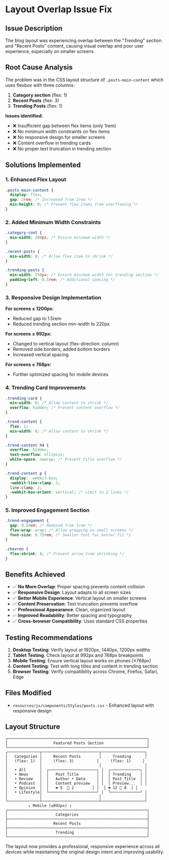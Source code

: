 # Layout Overlap Issue Fix

## Issue Description
The blog layout was experiencing overlap between the "Trending" section and "Recent Posts" content, causing visual overlap and poor user experience, especially on smaller screens.

## Root Cause Analysis
The problem was in the CSS layout structure of `.posts-main-content` which uses flexbox with three columns:
1. **Category section** (flex: 1)
2. **Recent Posts** (flex: 3) 
3. **Trending Posts** (flex: 1)

**Issues identified:**
- ❌ Insufficient gap between flex items (only 1rem)
- ❌ No minimum width constraints on flex items
- ❌ No responsive design for smaller screens
- ❌ Content overflow in trending cards
- ❌ No proper text truncation in trending section

## Solutions Implemented

### 1. Enhanced Flex Layout
```css
.posts-main-content {
  display: flex;
  gap: 2rem; /* Increased from 1rem */
  min-height: 0; /* Prevent flex items from overflowing */
}
```

### 2. Added Minimum Width Constraints
```css
.category-cont {
  min-width: 200px; /* Ensure minimum width */
}

.recent-posts {
  min-width: 0; /* Allow flex item to shrink */
}

.trending-posts {
  min-width: 250px; /* Ensure minimum width for trending section */
  padding-left: 0.5rem; /* Additional spacing */
}
```

### 3. Responsive Design Implementation
**For screens ≤ 1200px:**
- Reduced gap to 1.5rem
- Reduced trending section min-width to 220px

**For screens ≤ 992px:**
- Changed to vertical layout (flex-direction: column)
- Removed side borders, added bottom borders
- Increased vertical spacing

**For screens ≤ 768px:**
- Further optimized spacing for mobile devices

### 4. Trending Card Improvements
```css
.trending-card {
  min-width: 0; /* Allow content to shrink */
  overflow: hidden; /* Prevent content overflow */
}

.trend-content {
  flex: 1;
  min-width: 0; /* Allow content to shrink */
}

.trend-content h4 {
  overflow: hidden;
  text-overflow: ellipsis;
  white-space: nowrap; /* Prevent title overflow */
}

.trend-content p {
  display: -webkit-box;
  -webkit-line-clamp: 2;
  line-clamp: 2;
  -webkit-box-orient: vertical; /* Limit to 2 lines */
}
```

### 5. Improved Engagement Section
```css
.trend-engagement {
  gap: 0.5rem; /* Reduced from 1rem */
  flex-wrap: wrap; /* Allow wrapping on small screens */
  font-size: 0.75rem; /* Smaller font for better fit */
}

.chevron {
  flex-shrink: 0; /* Prevent arrow from shrinking */
}
```

## Benefits Achieved
- ✅ **No More Overlap**: Proper spacing prevents content collision
- ✅ **Responsive Design**: Layout adapts to all screen sizes
- ✅ **Better Mobile Experience**: Vertical layout on smaller screens
- ✅ **Content Preservation**: Text truncation prevents overflow
- ✅ **Professional Appearance**: Clean, organized layout
- ✅ **Improved Readability**: Better spacing and typography
- ✅ **Cross-browser Compatibility**: Uses standard CSS properties

## Testing Recommendations
1. **Desktop Testing**: Verify layout at 1920px, 1440px, 1200px widths
2. **Tablet Testing**: Check layout at 992px and 768px breakpoints
3. **Mobile Testing**: Ensure vertical layout works on phones (≤768px)
4. **Content Testing**: Test with long titles and content in trending section
5. **Browser Testing**: Verify compatibility across Chrome, Firefox, Safari, Edge

## Files Modified
- `resources/js/components/Styles/posts.css` - Enhanced layout with responsive design

## Layout Structure
```
┌─────────────────────────────────────────────────────────────┐
│                    Featured Posts Section                   │
└─────────────────────────────────────────────────────────────┘
┌──────────────┬─────────────────────────┬───────────────────┐
│   Categories │     Recent Posts        │     Trending      │
│   (flex: 1)  │     (flex: 3)          │     (flex: 1)     │
│              │                         │                   │
│   • All      │  ┌─────────────────────┐ │  ┌─────────────┐ │
│   • News     │  │   Post Title        │ │  │ Trending    │ │
│   • Review   │  │   Author • Date     │ │  │ Post Title  │ │
│   • Podcast  │  │   Content preview   │ │  │ Preview...  │ │
│   • Opinion  │  │   ❤️ 5  💬 2        │ │  │ ❤️ 12 💬 8  │ │
│   • Lifestyle│  └─────────────────────┘ │  └─────────────┘ │
│              │                         │                   │
└──────────────┴─────────────────────────┴───────────────────┘
          ↓ Mobile (≤992px) ↓
┌─────────────────────────────────────────────────────────────┐
│                     Categories                              │
├─────────────────────────────────────────────────────────────┤
│                    Recent Posts                             │
├─────────────────────────────────────────────────────────────┤
│                     Trending                                │
└─────────────────────────────────────────────────────────────┘
```

The layout now provides a professional, responsive experience across all devices while maintaining the original design intent and improving usability.
